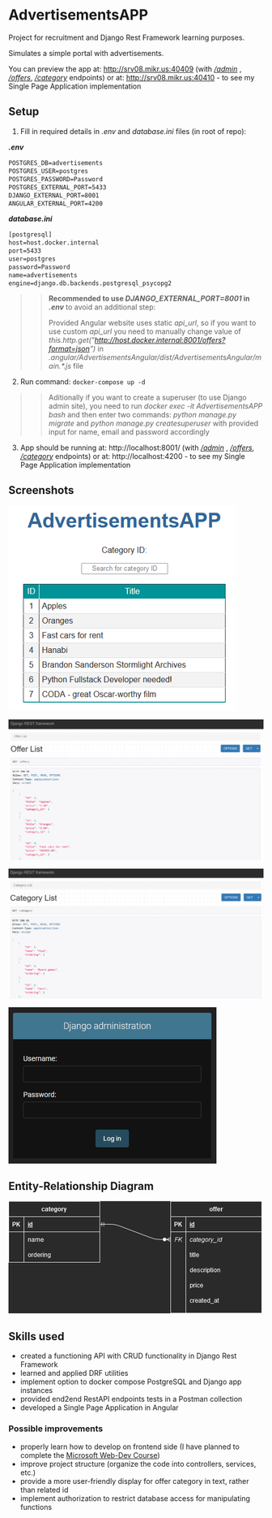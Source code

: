 # AdvertisementsAPP

Project for recruitment and Django Rest Framework learning purposes.

Simulates a simple portal with advertisements.

You can preview the app at: http://srv08.mikr.us:40409 (with *[/admin](http://srv08.mikr.us:40409/admin)*
, *[/offers](http://srv08.mikr.us:40409/offers)*, *[/category](http://srv08.mikr.us:40409/category)* endpoints) or
at: http://srv08.mikr.us:40410 - to see my Single Page Application implementation

## Setup

1. Fill in required details in *.env* and *database.ini* files (in root of repo):

***.env***

```
POSTGRES_DB=advertisements
POSTGRES_USER=postgres
POSTGRES_PASSWORD=Password
POSTGRES_EXTERNAL_PORT=5433
DJANGO_EXTERNAL_PORT=8001
ANGULAR_EXTERNAL_PORT=4200

```

***database.ini***

```
[postgresql]
host=host.docker.internal
port=5433
user=postgres
password=Password
name=advertisements
engine=django.db.backends.postgresql_psycopg2

```

> > **Recommended to use *DJANGO_EXTERNAL_PORT=8001* in *.env*** to avoid an additional step:
> >
> > Provided Angular website uses static *api_url*, so if you want to use custom *api_url* you need to manually change value of *this.http.get("http://host.docker.internal:8001/offers?format=json")* in *.angular/AdvertisementsAngular/dist/AdvertisementsAngular/main.\*.js* file

2. Run command: `docker-compose up -d`

> > Aditionally if you want to create a superuser (to use Django admin site), you need to run *docker exec -it AdvertisementsAPP bash* and then enter two commands: *python manage.py migrate* and *python manage.py createsuperuser* with provided input for name, email and password accordingly

3. App should be running at: http://localhost:8001/ (with *[/admin](http://localhost:8001/admin)*
, *[/offers](http://localhost:8001/offers)*, *[/category](http://localhost:8001/category)* endpoints) or
at: http://localhost:4200 - to see my Single Page Application implementation

## Screenshots

![Example_single_page_application.png](docs/Example_single_page_application.png "Example Single Page Application")

![Example_offers_endpoint.png](docs/Example_offers_endpoint.png "Example offers endpoint")

![Example_category_endpoint.png](docs/Example_category_endpoint.png "Example category enpoint")

![Example_admin_endpoint.png](docs/Example_admin_endpoint.png "Example admin endpoint")

## Entity-Relationship Diagram

![AdvertisementsAPP-ERD.png](docs/AdvertisementsAPP-ERD.png "Simple ERD diagram for a advertisements portal")

## Skills used

- created a functioning API with CRUD functionality in Django Rest Framework
- learned and applied DRF utilities
- implement option to docker compose PostgreSQL and Django app instances
- provided end2end RestAPI endpoints tests in a Postman collection
- developed a Single Page Application in Angular

### Possible improvements

- properly learn how to develop on frontend side (I have planned to complete
  the [Microsoft Web-Dev Course](https://github.com/microsoft/Web-Dev-For-Beginners))
- improve project structure (organize the code into controllers, services, etc.)
- provide a more user-friendly display for offer category in text, rather than related id
- implement authorization to restrict database access for manipulating functions